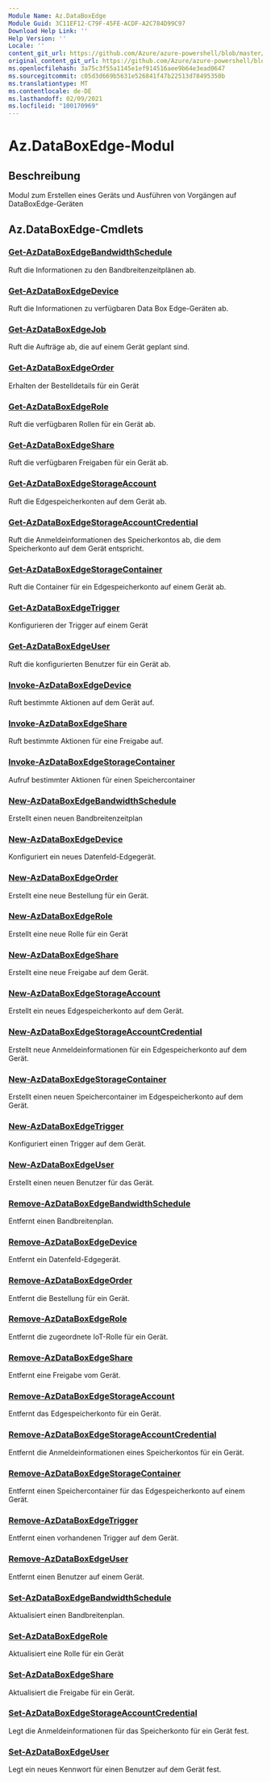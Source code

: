 ```yaml
---
Module Name: Az.DataBoxEdge
Module Guid: 3C11EF12-C79F-45FE-ACDF-A2C784D99C97
Download Help Link: ''
Help Version: ''
Locale: ''
content_git_url: https://github.com/Azure/azure-powershell/blob/master/src/DataBoxEdge/DataBoxEdge/help/Az.DataBoxEdge.md
original_content_git_url: https://github.com/Azure/azure-powershell/blob/master/src/DataBoxEdge/DataBoxEdge/help/Az.DataBoxEdge.md
ms.openlocfilehash: 3a75c3f55a1145e1ef914516aee9b64e3ead0647
ms.sourcegitcommit: c05d3d669b5631e526841f47b22513d78495350b
ms.translationtype: MT
ms.contentlocale: de-DE
ms.lasthandoff: 02/09/2021
ms.locfileid: "100170969"
---
```

# Az.DataBoxEdge-Modul
## Beschreibung
Modul zum Erstellen eines Geräts und Ausführen von Vorgängen auf DataBoxEdge-Geräten

## Az.DataBoxEdge-Cmdlets
### [Get-AzDataBoxEdgeBandwidthSchedule](Get-AzDataBoxEdgeBandwidthSchedule.md)
Ruft die Informationen zu den Bandbreitenzeitplänen ab.

### [Get-AzDataBoxEdgeDevice](Get-AzDataBoxEdgeDevice.md)
Ruft die Informationen zu verfügbaren Data Box Edge-Geräten ab.

### [Get-AzDataBoxEdgeJob](Get-AzDataBoxEdgeJob.md)
Ruft die Aufträge ab, die auf einem Gerät geplant sind.

### [Get-AzDataBoxEdgeOrder](Get-AzDataBoxEdgeOrder.md)
Erhalten der Bestelldetails für ein Gerät

### [Get-AzDataBoxEdgeRole](Get-AzDataBoxEdgeRole.md)
Ruft die verfügbaren Rollen für ein Gerät ab.

### [Get-AzDataBoxEdgeShare](Get-AzDataBoxEdgeShare.md)
Ruft die verfügbaren Freigaben für ein Gerät ab.

### [Get-AzDataBoxEdgeStorageAccount](Get-AzDataBoxEdgeStorageAccount.md)
Ruft die Edgespeicherkonten auf dem Gerät ab.

### [Get-AzDataBoxEdgeStorageAccountCredential](Get-AzDataBoxEdgeStorageAccountCredential.md)
Ruft die Anmeldeinformationen des Speicherkontos ab, die dem Speicherkonto auf dem Gerät entspricht.

### [Get-AzDataBoxEdgeStorageContainer](Get-AzDataBoxEdgeStorageContainer.md)
Ruft die Container für ein Edgespeicherkonto auf einem Gerät ab.

### [Get-AzDataBoxEdgeTrigger](Get-AzDataBoxEdgeTrigger.md)
Konfigurieren der Trigger auf einem Gerät
 

### [Get-AzDataBoxEdgeUser](Get-AzDataBoxEdgeUser.md)
Ruft die konfigurierten Benutzer für ein Gerät ab.

### [Invoke-AzDataBoxEdgeDevice](Invoke-AzDataBoxEdgeDevice.md)
Ruft bestimmte Aktionen auf dem Gerät auf.

### [Invoke-AzDataBoxEdgeShare](Invoke-AzDataBoxEdgeShare.md)
Ruft bestimmte Aktionen für eine Freigabe auf.

### [Invoke-AzDataBoxEdgeStorageContainer](Invoke-AzDataBoxEdgeStorageContainer.md)
Aufruf bestimmter Aktionen für einen Speichercontainer

### [New-AzDataBoxEdgeBandwidthSchedule](New-AzDataBoxEdgeBandwidthSchedule.md)
Erstellt einen neuen Bandbreitenzeitplan

### [New-AzDataBoxEdgeDevice](New-AzDataBoxEdgeDevice.md)
Konfiguriert ein neues Datenfeld-Edgegerät.

### [New-AzDataBoxEdgeOrder](New-AzDataBoxEdgeOrder.md)
Erstellt eine neue Bestellung für ein Gerät.

### [New-AzDataBoxEdgeRole](New-AzDataBoxEdgeRole.md)
Erstellt eine neue Rolle für ein Gerät

### [New-AzDataBoxEdgeShare](New-AzDataBoxEdgeShare.md)
Erstellt eine neue Freigabe auf dem Gerät.

### [New-AzDataBoxEdgeStorageAccount](New-AzDataBoxEdgeStorageAccount.md)
Erstellt ein neues Edgespeicherkonto auf dem Gerät.

### [New-AzDataBoxEdgeStorageAccountCredential](New-AzDataBoxEdgeStorageAccountCredential.md)
Erstellt neue Anmeldeinformationen für ein Edgespeicherkonto auf dem Gerät.

### [New-AzDataBoxEdgeStorageContainer](New-AzDataBoxEdgeStorageContainer.md)
Erstellt einen neuen Speichercontainer im Edgespeicherkonto auf dem Gerät.

### [New-AzDataBoxEdgeTrigger](New-AzDataBoxEdgeTrigger.md)
Konfiguriert einen Trigger auf dem Gerät.

### [New-AzDataBoxEdgeUser](New-AzDataBoxEdgeUser.md)
Erstellt einen neuen Benutzer für das Gerät.

### [Remove-AzDataBoxEdgeBandwidthSchedule](Remove-AzDataBoxEdgeBandwidthSchedule.md)
Entfernt einen Bandbreitenplan.

### [Remove-AzDataBoxEdgeDevice](Remove-AzDataBoxEdgeDevice.md)
Entfernt ein Datenfeld-Edgegerät.

### [Remove-AzDataBoxEdgeOrder](Remove-AzDataBoxEdgeOrder.md)
Entfernt die Bestellung für ein Gerät.

### [Remove-AzDataBoxEdgeRole](Remove-AzDataBoxEdgeRole.md)
Entfernt die zugeordnete IoT-Rolle für ein Gerät.

### [Remove-AzDataBoxEdgeShare](Remove-AzDataBoxEdgeShare.md)
Entfernt eine Freigabe vom Gerät.

### [Remove-AzDataBoxEdgeStorageAccount](Remove-AzDataBoxEdgeStorageAccount.md)
Entfernt das Edgespeicherkonto für ein Gerät.

### [Remove-AzDataBoxEdgeStorageAccountCredential](Remove-AzDataBoxEdgeStorageAccountCredential.md)
Entfernt die Anmeldeinformationen eines Speicherkontos für ein Gerät.

### [Remove-AzDataBoxEdgeStorageContainer](Remove-AzDataBoxEdgeStorageContainer.md)
Entfernt einen Speichercontainer für das Edgespeicherkonto auf einem Gerät.

### [Remove-AzDataBoxEdgeTrigger](Remove-AzDataBoxEdgeTrigger.md)
Entfernt einen vorhandenen Trigger auf dem Gerät.

### [Remove-AzDataBoxEdgeUser](Remove-AzDataBoxEdgeUser.md)
Entfernt einen Benutzer auf einem Gerät.

### [Set-AzDataBoxEdgeBandwidthSchedule](Set-AzDataBoxEdgeBandwidthSchedule.md)
Aktualisiert einen Bandbreitenplan.

### [Set-AzDataBoxEdgeRole](Set-AzDataBoxEdgeRole.md)
Aktualisiert eine Rolle für ein Gerät

### [Set-AzDataBoxEdgeShare](Set-AzDataBoxEdgeShare.md)
Aktualisiert die Freigabe für ein Gerät.

### [Set-AzDataBoxEdgeStorageAccountCredential](Set-AzDataBoxEdgeStorageAccountCredential.md)
Legt die Anmeldeinformationen für das Speicherkonto für ein Gerät fest.

### [Set-AzDataBoxEdgeUser](Set-AzDataBoxEdgeUser.md)
Legt ein neues Kennwort für einen Benutzer auf dem Gerät fest.


